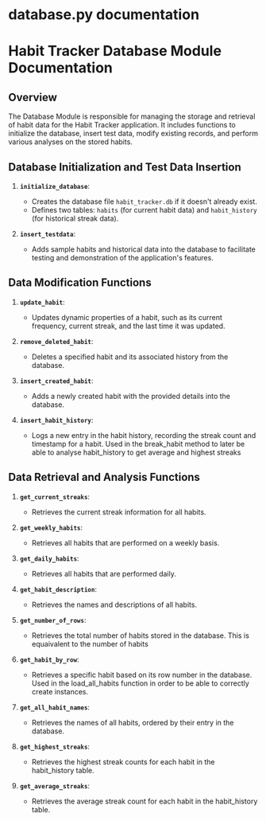 # database.py documentation 

# Habit Tracker Database Module Documentation

## Overview

The Database Module is responsible for managing the storage and retrieval of habit data for the Habit Tracker application. It includes functions to initialize the database, insert test data, modify existing records, and perform various analyses on the stored habits.

## Database Initialization and Test Data Insertion

1. **`initialize_database`**:
    - Creates the database file `habit_tracker.db` if it doesn't already exist.
    - Defines two tables: `habits` (for current habit data) and `habit_history` (for historical streak data).

2. **`insert_testdata`**:
    - Adds sample habits and historical data into the database to facilitate testing and demonstration of the application's features.

## Data Modification Functions

1. **`update_habit`**:
    - Updates dynamic properties of a habit, such as its current frequency, current streak, and the last time it was updated.

2. **`remove_deleted_habit`**:
    - Deletes a specified habit and its associated history from the database.

3. **`insert_created_habit`**:
    - Adds a newly created habit with the provided details into the database.

4. **`insert_habit_history`**:
    - Logs a new entry in the habit history, recording the streak count and timestamp for a habit. Used in the break_habit method to later be able to analyse habit_history to get average and highest streaks

## Data Retrieval and Analysis Functions

1. **`get_current_streaks`**:
    - Retrieves the current streak information for all habits.

2. **`get_weekly_habits`**:
    - Retrieves all habits that are performed on a weekly basis.

3. **`get_daily_habits`**:
    - Retrieves all habits that are performed daily.

4. **`get_habit_description`**:
    - Retrieves the names and descriptions of all habits.

5. **`get_number_of_rows`**:
    - Retrieves the total number of habits stored in the database. This is equaivalent to the number of habits

6. **`get_habit_by_row`**:
    - Retrieves a specific habit based on its row number in the database. Used in the load_all_habits function in order to be able to correctly create instances. 

7. **`get_all_habit_names`**:
    - Retrieves the names of all habits, ordered by their entry in the database.

8. **`get_highest_streaks`**:
    - Retrieves the highest streak counts for each habit in the habit_history table.

9. **`get_average_streaks`**:
    - Retrieves the average streak count for each habit in the habit_history table.

